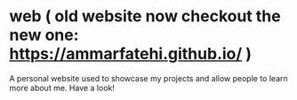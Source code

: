 # web ( old website now checkout the new one: https://ammarfatehi.github.io/ )
A personal website used to showcase my projects and allow people to learn more about me. Have a look!
